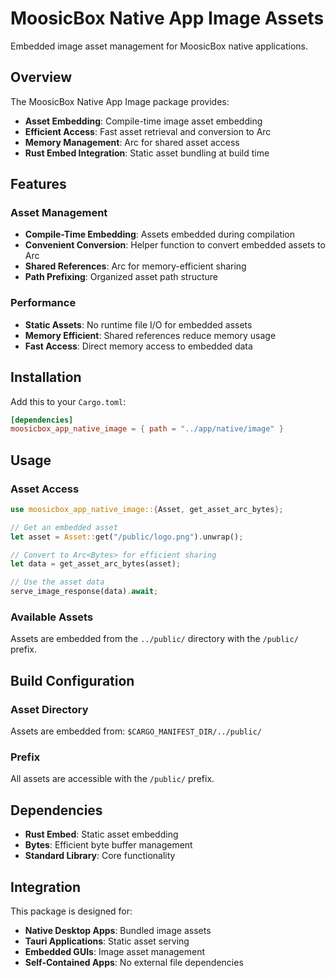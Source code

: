 # MoosicBox Native App Image Assets

Embedded image asset management for MoosicBox native applications.

## Overview

The MoosicBox Native App Image package provides:

- **Asset Embedding**: Compile-time image asset embedding
- **Efficient Access**: Fast asset retrieval and conversion to Arc<Bytes>
- **Memory Management**: Arc<Bytes> for shared asset access
- **Rust Embed Integration**: Static asset bundling at build time

## Features

### Asset Management
- **Compile-Time Embedding**: Assets embedded during compilation
- **Convenient Conversion**: Helper function to convert embedded assets to Arc<Bytes>
- **Shared References**: Arc<Bytes> for memory-efficient sharing
- **Path Prefixing**: Organized asset path structure

### Performance
- **Static Assets**: No runtime file I/O for embedded assets
- **Memory Efficient**: Shared references reduce memory usage
- **Fast Access**: Direct memory access to embedded data

## Installation

Add this to your `Cargo.toml`:

```toml
[dependencies]
moosicbox_app_native_image = { path = "../app/native/image" }
```

## Usage

### Asset Access

```rust
use moosicbox_app_native_image::{Asset, get_asset_arc_bytes};

// Get an embedded asset
let asset = Asset::get("/public/logo.png").unwrap();

// Convert to Arc<Bytes> for efficient sharing
let data = get_asset_arc_bytes(asset);

// Use the asset data
serve_image_response(data).await;
```

### Available Assets

Assets are embedded from the `../public/` directory with the `/public/` prefix.

## Build Configuration

### Asset Directory
Assets are embedded from: `$CARGO_MANIFEST_DIR/../public/`

### Prefix
All assets are accessible with the `/public/` prefix.

## Dependencies

- **Rust Embed**: Static asset embedding
- **Bytes**: Efficient byte buffer management
- **Standard Library**: Core functionality

## Integration

This package is designed for:
- **Native Desktop Apps**: Bundled image assets
- **Tauri Applications**: Static asset serving
- **Embedded GUIs**: Image asset management
- **Self-Contained Apps**: No external file dependencies
